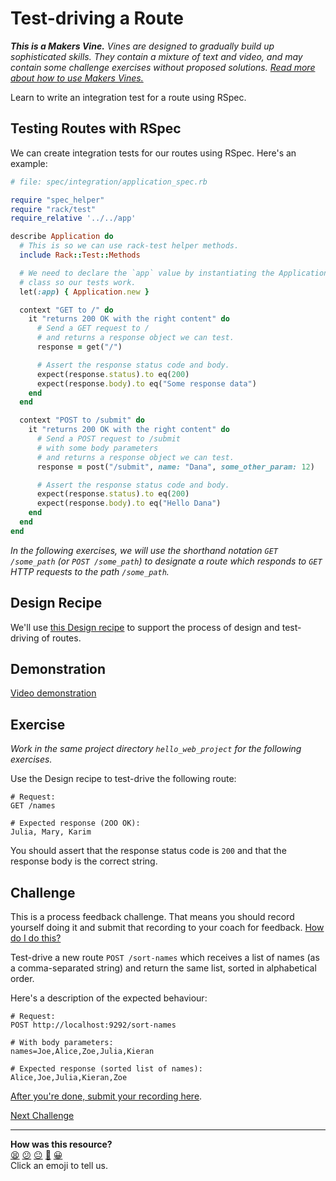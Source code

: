 # Test-driving a Route

_**This is a Makers Vine.** Vines are designed to gradually build up sophisticated skills. They contain a mixture of text and video, and may contain some challenge exercises without proposed solutions. [Read more about how to use Makers
Vines.](https://github.com/makersacademy/course/blob/main/labels/vines.md)_

Learn to write an integration test for a route using RSpec.

## Testing Routes with RSpec

We can create integration tests for our routes using RSpec. Here's an example:

```ruby
# file: spec/integration/application_spec.rb

require "spec_helper"
require "rack/test"
require_relative '../../app'

describe Application do
  # This is so we can use rack-test helper methods.
  include Rack::Test::Methods

  # We need to declare the `app` value by instantiating the Application
  # class so our tests work.
  let(:app) { Application.new }

  context "GET to /" do
    it "returns 200 OK with the right content" do
      # Send a GET request to /
      # and returns a response object we can test.
      response = get("/")

      # Assert the response status code and body.
      expect(response.status).to eq(200)
      expect(response.body).to eq("Some response data")
    end
  end

  context "POST to /submit" do
    it "returns 200 OK with the right content" do
      # Send a POST request to /submit
      # with some body parameters
      # and returns a response object we can test.
      response = post("/submit", name: "Dana", some_other_param: 12)

      # Assert the response status code and body.
      expect(response.status).to eq(200)
      expect(response.body).to eq("Hello Dana")
    end
  end
end
```

_In the following exercises, we will use the shorthand notation `GET /some_path` (or `POST /some_path`) to designate a route which responds to `GET` HTTP requests to the path `/some_path`._ 


## Design Recipe

We'll use [this Design recipe](../resources/sinatra_route_design_recipe_template.md) to support the process of design and test-driving of routes.

## Demonstration

[Video demonstration](https://www.youtube.com/watch?v=NwKBtzkZrJo)

## Exercise

_Work in the same project directory `hello_web_project` for the following exercises._

Use the Design recipe to test-drive the following route:

```
# Request:
GET /names

# Expected response (2OO OK):
Julia, Mary, Karim
```

You should assert that the response status code is `200` and that the response body is the correct string.

## Challenge

This is a process feedback challenge. That means you should record yourself doing it and
submit that recording to your coach for feedback. [How do I do
this?](https://github.com/makersacademy/golden-square/blob/main/pills/process_feedback_challenges.md)

Test-drive a new route `POST /sort-names` which receives a list of names (as a comma-separated string) and return the same list, sorted in alphabetical order.

Here's a description of the expected behaviour:

```
# Request:
POST http://localhost:9292/sort-names

# With body parameters:
names=Joe,Alice,Zoe,Julia,Kieran

# Expected response (sorted list of names):
Alice,Joe,Julia,Kieran,Zoe
```

[After you're done, submit your recording here](https://airtable.com/shrNFgNkPWr3d63Db?prefill_Item=web_as01).

[Next Challenge](04_creating_a_sequence_diagram.md)

<!-- BEGIN GENERATED SECTION DO NOT EDIT -->

---

**How was this resource?**  
[😫](https://airtable.com/shrUJ3t7KLMqVRFKR?prefill_Repository=makersacademy%2Fweb-applications&prefill_File=challenges%2F03_test_driving_a_route.md&prefill_Sentiment=😫) [😕](https://airtable.com/shrUJ3t7KLMqVRFKR?prefill_Repository=makersacademy%2Fweb-applications&prefill_File=challenges%2F03_test_driving_a_route.md&prefill_Sentiment=😕) [😐](https://airtable.com/shrUJ3t7KLMqVRFKR?prefill_Repository=makersacademy%2Fweb-applications&prefill_File=challenges%2F03_test_driving_a_route.md&prefill_Sentiment=😐) [🙂](https://airtable.com/shrUJ3t7KLMqVRFKR?prefill_Repository=makersacademy%2Fweb-applications&prefill_File=challenges%2F03_test_driving_a_route.md&prefill_Sentiment=🙂) [😀](https://airtable.com/shrUJ3t7KLMqVRFKR?prefill_Repository=makersacademy%2Fweb-applications&prefill_File=challenges%2F03_test_driving_a_route.md&prefill_Sentiment=😀)  
Click an emoji to tell us.

<!-- END GENERATED SECTION DO NOT EDIT -->
